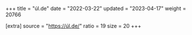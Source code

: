 +++
title = "úl.de"
date = "2022-03-22"
updated = "2023-04-17"
weight = 20766

[extra]
source = "https://úl.de/"
ratio = 19
size = 20
+++

